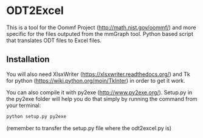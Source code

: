ODT2Excel
=========

This is a tool for the Oommf Project (http://math.nist.gov/oommf/) and more specific for the files outputed from the mmGraph tool. Python based script that translates ODT files to Excel files.

Installation
--------------

You will also need XlsxWriter (https://xlsxwriter.readthedocs.org/) and Tk for python (https://wiki.python.org/moin/TkInter) in order to get it work.


You can also compile it with py2exe (http://www.py2exe.org/). Setup.py in the py2exe folder will help you do that simply by running the command from your terminal:
```sh
python setup.py py2exe
```

(remember to transfer the setup.py file where the odt2excel.py is)
